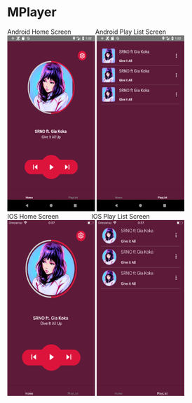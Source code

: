 # MPlayer
Android Home Screen   &nbsp;&nbsp;&nbsp;&nbsp;&nbsp;&nbsp;&nbsp;&nbsp;&nbsp;&nbsp;&nbsp;&nbsp; Android Play List Screen </br>
<img src="https://github.com/NeRo8/MPlayer/blob/master/files/Android.png" width="200" height="400" />
<img src="https://github.com/NeRo8/MPlayer/blob/master/files/Android2.png" width="200" height="400" /> </br>
IOS Home Screen   &nbsp;&nbsp;&nbsp;&nbsp;&nbsp;&nbsp;&nbsp;&nbsp;&nbsp;&nbsp;&nbsp;&nbsp;&nbsp;&nbsp;&nbsp;&nbsp;&nbsp; IOS Play List Screen </br>
<img src="https://github.com/NeRo8/MPlayer/blob/master/files/IOS.png" width="200" height="400" />
<img src="https://github.com/NeRo8/MPlayer/blob/master/files/IOS2.png" width="200" height="400" /> </br>
